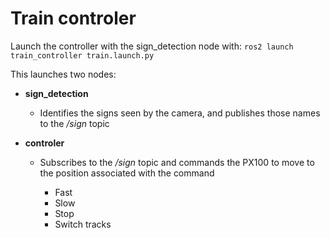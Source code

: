 # Train controler
Launch the controller with the sign_detection node with:
`ros2 launch train_controller train.launch.py`

This launches two nodes:

* **sign_detection**

    * Identifies the signs seen by the camera, and publishes those names to the */sign* topic

* **controler**

    * Subscribes to the */sign* topic and commands the PX100 to move to the position associated with the command

        * Fast
        * Slow
        * Stop
        * Switch tracks
